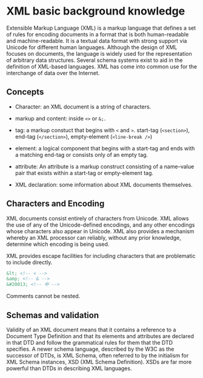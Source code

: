 # XML basic background knowledge

Extensible Markup Language (XML) is a markup language that defines a set of rules for encoding documents in a format that is both human-readable and machine-readable. It is a textual data format with strong support via Unicode for different human languages. Although the design of XML focuses on documents, the language is widely used for the representation of arbitrary data structures. Several schema systems exist to aid in the definition of XML-based languages. XML has come into common use for the interchange of data over the Internet.

## Concepts

- Character: an XML document is a string of characters.

- markup and content: inside `<>` or `&;`.

- tag: a markup constuct that begins with `<` and `>`. start-tag (`<section>`), end-tag (`</section>`), empty-element (`<line-break />`)

- element: a logical component that begins with a start-tag and ends with a matching end-tag or consists only of an empty tag.

- attribute: An attribute is a markup construct consisting of a name–value pair that exists within a start-tag or empty-element tag.

- XML declaration: some information about XML documents themselves.

## Characters and Encoding

XML documents consist entirely of characters from Unicode. XML allows the use of any of the Unicode-defined encodings, and any other encodings whose characters also appear in Unicode. XML also provides a mechanism whereby an XML processor can reliably, without any prior knowledge, determine which encoding is being used.

XML provides escape facilities for including characters that are problematic to include directly.

```xml
&lt; <!-- < -->
&amp; <!-- & -->
&#20013; <!-- 中 -->
```

Comments cannot be nested.

## Schemas and validation

Validity of an XML document means that it contains a reference to a Document Type Definition and that its elements and attributes are declared in that DTD and follow the grammatical rules for them that the DTD specifies. A newer schema language, described by the W3C as the successor of DTDs, is XML Schema, often referred to by the initialism for XML Schema instances, XSD (XML Schema Definition). XSDs are far more powerful than DTDs in describing XML languages.
